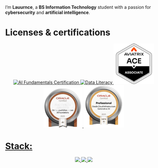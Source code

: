 <p align="left">
  I’m <strong>Lauurnce</strong>, a <strong>BS Information Technology</strong> student with a passion for
  <strong>cybersecurity</strong> and <strong>artificial intelligence</strong>.
</p>

  
# Licenses & certifications
<p align="center">
  <a href="https://www.datacamp.com/skill-verification/AIF0022200308048">
    <img src="https://raw.githubusercontent.com/lauurnce/lauurnce/refs/heads/main/AI_Fundamentals_-_badge_with_outline.avif" alt="AI Fundamentals Certification" width="100"/>
  </a>
  <a href="https://www.datacamp.com/skill-verification/DL0030908107146">
    <img src="https://raw.githubusercontent.com/lauurnce/lauurnce/refs/heads/main/Data_Literacy_-_badge_with_outline.avif" alt="Data Literacy" width="100"/>
  </a>
  <a href="https://www.credly.com/badges/a90eb6d7-3f87-41c9-be3e-376f73ef7021/linked_in_profile">
    <img src="https://raw.githubusercontent.com/lauurnce/lauurnce/refs/heads/main/aviatrix.png" alt="ACE Multicloud Network Associate" width="130"/>
  </a>
  <a href="https://catalog-education.oracle.com/ords/certview/sharebadge?id=FC015617CF2E6357A6D4A10F3744606B15038602579AABE43333216C5BFADE04">
    <img src="https://raw.githubusercontent.com/lauurnce/lauurnce/refs/heads/main/OCI25AICFA-removebg-preview.png" alt="Oracle Cloud Infrastructure 2025 Certified AI Foundations Associate" width="125"/>
  </a>
   <a href="https://catalog-education.oracle.com/ords/certview/sharebadge?id=3EB572DD3D34A43BCE970A54F66E101690930394DDA52A9F56A561783AFE6C58">
    <img src="1754897237471-removebg-preview.png" alt="Oracle Cloud Infrastructure 2025 Certified Generative AI Professional" width="130"/>
</p>

  # Stack:
<p align="center">
  <img src="https://img.shields.io/badge/c-%2300599C.svg?style=flat&logo=c&logoColor=white" />
  <img src="https://img.shields.io/badge/python-3670A0?style=flat&logo=python&logoColor=ffdd54" />
  <img src="https://img.shields.io/badge/java-%23ED8B00.svg?style=flat&logo=java&logoColor=white" />
</p>


<!-- Proudly created with GPRM ( https://gprm.itsvg.in ) -->  
